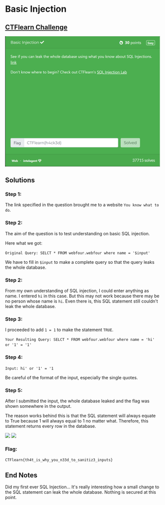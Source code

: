 # Basic Injection

## [CTFlearn Challenge](https://ctflearn.com/challenge/88)
<img src="basic injection - solved.png">

## Solutions
### Step 1:
The link specified in the question brought me to a website ```You know what to do```. 

### Step 2: 
The aim of the question is to test understanding on basic SQL injection. 

Here what we got: 

```Original Query: SELCT * FROM webfour.webfour where name = '$input'```

We have to fill in ```$input``` to make a complete query so that the query leaks the whole database. 

### Step 2: 
From my own understanding of SQL injection, I could enter anything as name. I entered ```hi``` in this case. But this may not work because there may be no person whose name is ```hi```. Even there is, this SQL statement still couldn't leak the whole database. 

### Step 3: 
I proceeded to add ```1 = 1``` to make the statement ```TRUE```.

```Your Resulting Query: SELCT * FROM webfour.webfour where name = 'hi' or '1' = '1'```

### Step 4: 
```Input: hi' or '1' = '1``` 

Be careful of the format of the input, especially the single quotes. 

### Step 5: 
After I submitted the input, the whole database leaked and the flag was shown somewhere in the output. 

The reason works behind this is that the SQL statement will always equate to True because 1 will always equal to 1 no matter what. Therefore, this statement returns every row in the database. 

<img src="basic injection - 1.png">
<img src="basic injection - 2.png">

### Flag: 
```CTFlearn{th4t_is_why_you_n33d_to_sanitiz3_inputs}```

## End Notes
Did my first ever SQL Injection... It's really interesting how a small change to the SQL statement can leak the whole database. Nothing is secured at this point.